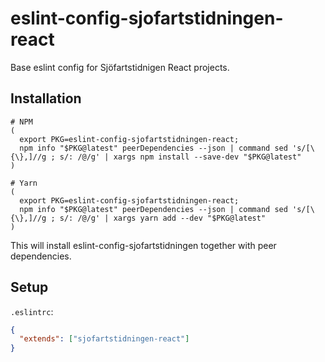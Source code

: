 # eslint-config-sjofartstidningen-react

Base eslint config for Sjöfartstidnigen React projects.

## Installation

```shell
# NPM
(
  export PKG=eslint-config-sjofartstidningen-react;
  npm info "$PKG@latest" peerDependencies --json | command sed 's/[\{\},]//g ; s/: /@/g' | xargs npm install --save-dev "$PKG@latest"
)

# Yarn
(
  export PKG=eslint-config-sjofartstidningen-react;
  npm info "$PKG@latest" peerDependencies --json | command sed 's/[\{\},]//g ; s/: /@/g' | xargs yarn add --dev "$PKG@latest"
)
```

This will install eslint-config-sjofartstidningen together with peer dependencies.

## Setup

`.eslintrc`:

```json
{
  "extends": ["sjofartstidningen-react"]
}
```
